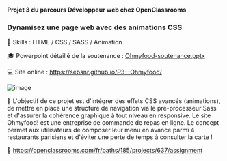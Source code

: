 #### Projet 3 du parcours Développeur web chez OpenClassrooms
### Dynamisez une page web avec des animations CSS


🔨 Skills : HTML / CSS / SASS / Animation

🎓 Powerpoint détaillé de la soutenance : [Ohmyfood-soutenance.pptx](https://github.com/SebSnr/P3--Ohmyfood/files/6967259/Ohmyfood-soutenance.pptx)

💻 Site online : https://sebsnr.github.io/P3--Ohmyfood/

![image](https://user-images.githubusercontent.com/78140833/113207255-ae1c1300-9270-11eb-85aa-10627a66f3dd.png)

🎯 L'objectif de ce projet est d'intégrer des effets CSS avancés (animations), de mettre en place une structure de navigation via le pré-processeur Sass et d'assurer la cohérence graphique à tout niveau en responsive. Le site Ohmyfood! est une entreprise de commande de repas en ligne. Le concept permet aux utilisateurs de composer leur menu en avance parmi 4 restaurants parisiens et d'éviter une perte de temps à consulter la carte !

📝 https://openclassrooms.com/fr/paths/185/projects/637/assignment
